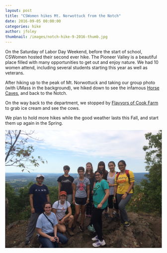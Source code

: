 ```yaml
---
layout: post
title: "CSWomen hikes Mt. Norwottuck from the Notch"
date: 2016-09-05 00:00:00
categories: hike
author: jfoley
thumbnail: /images/notch-hike-9-2016-thumb.jpg
---
```


 On the Saturday of Labor Day Weekend, before the start of school, CSWomen hosted their second ever hike. The Pioneer Valley is a beautiful place filled with many opportunities to get out and enjoy nature. We had 10 women attend, including several students starting this year as well as veterans.

<!--break-->

 After hiking up to the peak of Mt. Norwottuck and taking our group photo (with UMass in the background), we hiked down to see the infamous [Horse Caves](https://en.wikipedia.org/wiki/Horse_Caves), and back to the Notch. 

On the way back to the department, we stopped by [Flayvors of Cook Farm](http://www.flayvors.com/) to grab ice cream and see the cows.

We plan to hold more hikes while the good weather lasts this Fall, and start them up again in the Spring.

![Hike Group Photo](/images/notch-hike-9-2016.jpg)

